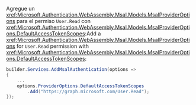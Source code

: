 <span data-ttu-id="b8aba-101">Agregue un <xref:Microsoft.Authentication.WebAssembly.Msal.Models.MsalProviderOptions> para el permiso `User.Read` con <xref:Microsoft.Authentication.WebAssembly.Msal.Models.MsalProviderOptions.DefaultAccessTokenScopes>:</span><span class="sxs-lookup"><span data-stu-id="b8aba-101">Add a <xref:Microsoft.Authentication.WebAssembly.Msal.Models.MsalProviderOptions> for `User.Read` permission with <xref:Microsoft.Authentication.WebAssembly.Msal.Models.MsalProviderOptions.DefaultAccessTokenScopes>:</span></span>

```csharp
builder.Services.AddMsalAuthentication(options =>
{
    ...
    options.ProviderOptions.DefaultAccessTokenScopes
        .Add("https://graph.microsoft.com/User.Read");
});
```
